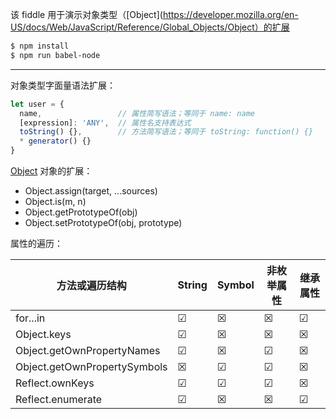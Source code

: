该 fiddle 用于演示对象类型（[Object](https://developer.mozilla.org/en-US/docs/Web/JavaScript/Reference/Global_Objects/Object）的扩展

```sh
$ npm install
$ npm run babel-node
```

---

对象类型字面量语法扩展：

```js
let user = {
  name,                 // 属性简写语法；等同于 name: name
  [expression]: 'ANY',  // 属性名支持表达式
  toString() {},        // 方法简写语法；等同于 toString: function() {}
  * generator() {}
}
```

[Object](https://developer.mozilla.org/en-US/docs/Web/JavaScript/Reference/Global_Objects/Object#Methods_of_the_Object_constructor) 对象的扩展：

- Object.assign(target, ...sources)
- Object.is(m, n)
- Object.getPrototypeOf(obj)
- Object.setPrototypeOf(obj, prototype)

属性的遍历：

| 方法或遍历结构 | String | Symbol | 非枚举属性 | 继承属性 |
| --- | --- | --- | --- | --- |
| for...in  | ☑ | ☒ | ☒ | ☑ |
| Object.keys | ☑ | ☒ | ☒ | ☒ |
| Object.getOwnPropertyNames | ☑ | ☒ | ☑ | ☒ |
| Object.getOwnPropertySymbols | ☒ | ☑ | ☑ | ☒ |
| Reflect.ownKeys | ☑ | ☑ | ☑ | ☒ |
| Reflect.enumerate | ☑ | ☒ | ☒ | ☑ |
